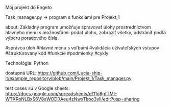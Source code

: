 Môj projekt do Engeto

Task_manager.py -> program s funkciami pre Projekt_1

about: Základný program umožňuje spravovať úlohy prostredníctvom hlavného menu s možnosťami: pridať úlohu, zobraziť všetky, odstrániť podľa výberu poradového čísla.

#správca úloh #hlavné menu s voľbami #validácia užívateľských vstupov #štruktúrovaný kód #funkcie #podmienky #cykly

Technológia: Python

dostupná URL: https://github.com/Lucia-ship-it/example_repository/blob/main/Projekt_1/Task_manager.py

test cases sú v Google sheets: https://docs.google.com/spreadsheets/d/11o8gfTMI-WTXRoNLBxS6V8xWOD0Aeu4zNwxTkpo3vlI/edit?usp=sharing

